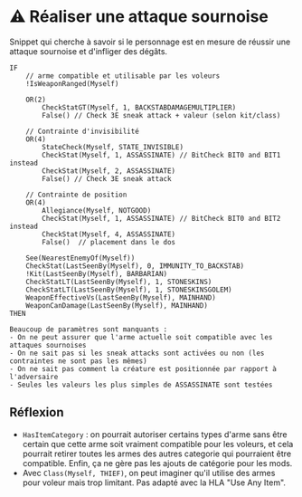 # ⚠️ Réaliser une attaque sournoise

Snippet qui cherche à savoir si le personnage est en mesure de réussir une attaque sournoise et d'infliger des dégâts.

```vb.net
IF
    // arme compatible et utilisable par les voleurs
    !IsWeaponRanged(Myself)

    OR(2)
        CheckStatGT(Myself, 1, BACKSTABDAMAGEMULTIPLIER)
        False() // Check 3E sneak attack + valeur (selon kit/class)

    // Contrainte d'invisibilité
    OR(4)
        StateCheck(Myself, STATE_INVISIBLE)
        CheckStat(Myself, 1, ASSASSINATE) // BitCheck BIT0 and BIT1 instead
        CheckStat(Myself, 2, ASSASSINATE)
        False() // Check 3E sneak attack

    // Contrainte de position
    OR(4)
        Allegiance(Myself, NOTGOOD)
        CheckStat(Myself, 1, ASSASSINATE) // BitCheck BIT0 and BIT2 instead
        CheckStat(Myself, 4, ASSASSINATE)
        False()  // placement dans le dos

    See(NearestEnemyOf(Myself))
    CheckStat(LastSeenBy(Myself), 0, IMMUNITY_TO_BACKSTAB)
    !Kit(LastSeenBy(Myself), BARBARIAN)
    CheckStatLT(LastSeenBy(Myself), 1, STONESKINS)
    CheckStatLT(LastSeenBy(Myself), 1, STONESKINSGOLEM)
    WeaponEffectiveVs(LastSeenBy(Myself), MAINHAND)
    WeaponCanDamage(LastSeenBy(Myself), MAINHAND)
THEN
```

```{warning}
Beaucoup de paramètres sont manquants :
- On ne peut assurer que l'arme actuelle soit compatible avec les attaques sournoises
- On ne sait pas si les sneak attacks sont activées ou non (les contraintes ne sont pas les mêmes)
- On ne sait pas comment la créature est positionnée par rapport à l'adversaire 
- Seules les valeurs les plus simples de ASSASSINATE sont testées
```


## Réflexion

- `HasItemCategory` : on pourrait autoriser certains types d'arme sans être certain que cette arme soit vraiment compatible pour les voleurs, et cela pourrait retirer toutes les armes des autres categorie qui pourraient être compatible. Enfin, ça ne gère pas les ajouts de catégorie pour les mods.
- Avec `Class(Myself, THIEF)`, on peut imaginer qu'il utilise des armes pour voleur mais trop limitant. Pas adapté avec la HLA "Use Any Item".

